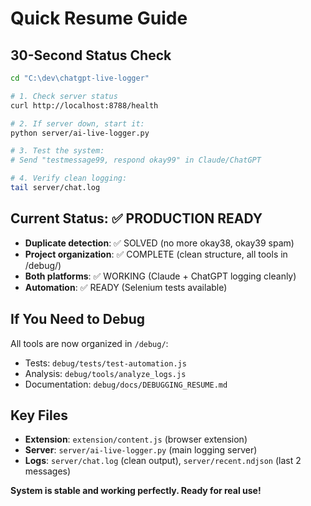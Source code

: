 # Quick Resume Guide

## 30-Second Status Check

```bash
cd "C:\dev\chatgpt-live-logger"

# 1. Check server status
curl http://localhost:8788/health

# 2. If server down, start it:
python server/ai-live-logger.py

# 3. Test the system:
# Send "testmessage99, respond okay99" in Claude/ChatGPT

# 4. Verify clean logging:
tail server/chat.log
```

## Current Status: ✅ PRODUCTION READY

- **Duplicate detection**: ✅ SOLVED (no more okay38, okay39 spam)
- **Project organization**: ✅ COMPLETE (clean structure, all tools in /debug/)
- **Both platforms**: ✅ WORKING (Claude + ChatGPT logging cleanly)
- **Automation**: ✅ READY (Selenium tests available)

## If You Need to Debug
All tools are now organized in `/debug/`:
- Tests: `debug/tests/test-automation.js`
- Analysis: `debug/tools/analyze_logs.js` 
- Documentation: `debug/docs/DEBUGGING_RESUME.md`

## Key Files
- **Extension**: `extension/content.js` (browser extension)
- **Server**: `server/ai-live-logger.py` (main logging server)
- **Logs**: `server/chat.log` (clean output), `server/recent.ndjson` (last 2 messages)

**System is stable and working perfectly. Ready for real use!**